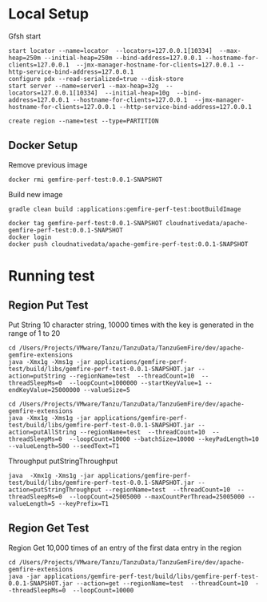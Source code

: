 # Local Setup

Gfsh start

```shell
start locator --name=locator  --locators=127.0.0.1[10334]  --max-heap=250m --initial-heap=250m --bind-address=127.0.0.1 --hostname-for-clients=127.0.0.1  --jmx-manager-hostname-for-clients=127.0.0.1 --http-service-bind-address=127.0.0.1
configure pdx --read-serialized=true --disk-store
start server --name=server1 --max-heap=32g  --locators=127.0.0.1[10334]  --initial-heap=10g  --bind-address=127.0.0.1 --hostname-for-clients=127.0.0.1  --jmx-manager-hostname-for-clients=127.0.0.1 --http-service-bind-address=127.0.0.1
```


```shell
create region --name=test --type=PARTITION
```
## Docker Setup


Remove previous image
```shell
docker rmi gemfire-perf-test:0.0.1-SNAPSHOT
```

Build new image
```shell
gradle clean build :applications:gemfire-perf-test:bootBuildImage
```


```shell script
docker tag gemfire-perf-test:0.0.1-SNAPSHOT cloudnativedata/apache-gemfire-perf-test:0.0.1-SNAPSHOT 
docker login
docker push cloudnativedata/apache-gemfire-perf-test:0.0.1-SNAPSHOT

```


# Running test



## Region Put Test



Put String 10 character string, 10000 times with the key is generated in the range of 1 to 20

```shell
cd /Users/Projects/VMware/Tanzu/TanzuData/TanzuGemFire/dev/apache-gemfire-extensions
java -Xmx1g -Xms1g -jar applications/gemfire-perf-test/build/libs/gemfire-perf-test-0.0.1-SNAPSHOT.jar --action=putString --regionName=test  --threadCount=10  --threadSleepMs=0  --loopCount=1000000 --startKeyValue=1 --endKeyValue=25000000 --valueSize=5
```


```shell
cd /Users/Projects/VMware/Tanzu/TanzuData/TanzuGemFire/dev/apache-gemfire-extensions
java -Xmx1g -Xms1g -jar applications/gemfire-perf-test/build/libs/gemfire-perf-test-0.0.1-SNAPSHOT.jar --action=putAllString --regionName=test  --threadCount=10  --threadSleepMs=0  --loopCount=10000 --batchSize=10000 --keyPadLength=10 --valueLength=500 --seedText=T1
```


Throughput putStringThroughput



```shell
java  -Xmx1g -Xms1g -jar applications/gemfire-perf-test/build/libs/gemfire-perf-test-0.0.1-SNAPSHOT.jar --action=putStringThroughput --regionName=test  --threadCount=10  --threadSleepMs=0  --loopCount=25005000 --maxCountPerThread=25005000 --valueLength=5 --keyPrefix=T1
```
## Region Get Test


Region Get 10,000 times of an entry of the first data entry in the region
```shell
cd /Users/Projects/VMware/Tanzu/TanzuData/TanzuGemFire/dev/apache-gemfire-extensions
java -jar applications/gemfire-perf-test/build/libs/gemfire-perf-test-0.0.1-SNAPSHOT.jar --action=get --regionName=test  --threadCount=10  --threadSleepMs=0  --loopCount=10000
```
